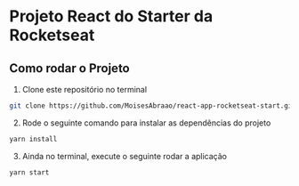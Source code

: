 # Projeto React do Starter da Rocketseat

## Como rodar o Projeto

1. Clone este repositório no terminal
```bash
git clone https://github.com/MoisesAbraao/react-app-rocketseat-start.git
```

2. Rode o seguinte comando para instalar as dependências do projeto
```bash
yarn install
```

3. Ainda no terminal, execute o seguinte rodar a aplicação
```bash
yarn start
```